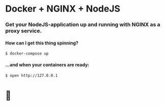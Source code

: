 # Docker + NGINX + NodeJS

### Get your NodeJS-application up and running with NGINX as a proxy service.

#### How can I get this thing spinning?

```
$ docker-compose up
```

#### ...and when your containers are ready:

```
$ open http://127.0.0.1
```

# 🏃